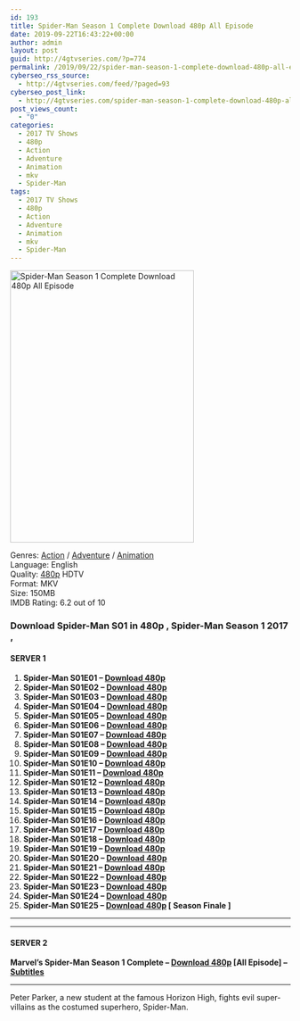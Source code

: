 ```yaml
---
id: 193
title: Spider-Man Season 1 Complete Download 480p All Episode
date: 2019-09-22T16:43:22+00:00
author: admin
layout: post
guid: http://4gtvseries.com/?p=774
permalink: /2019/09/22/spider-man-season-1-complete-download-480p-all-episode-2/
cyberseo_rss_source:
  - http://4gtvseries.com/feed/?paged=93
cyberseo_post_link:
  - http://4gtvseries.com/spider-man-season-1-complete-download-480p-all-episode/
post_views_count:
  - "0"
categories:
  - 2017 TV Shows
  - 480p
  - Action
  - Adventure
  - Animation
  - mkv
  - Spider-Man
tags:
  - 2017 TV Shows
  - 480p
  - Action
  - Adventure
  - Animation
  - mkv
  - Spider-Man
---
```

<img loading="lazy" class="aligncenter" src="https://3.bp.blogspot.com/-velF1WyyvQc/XYei7zGyqFI/AAAAAAAAAGU/OaPP0PFKa9Qfs3Fd-6eaeZhxLv7wHPXTgCK4BGAYYCw/s1600/Spider-Man%2BSeason%2B1.jpg" alt="Spider-Man Season 1 Complete Download 480p All Episode" width="330" height="488" />

Genres: <a href="http://4gtvseries.com/tag/action/" data-wpel-link="internal">Action</a> / <a href="http://4gtvseries.com/tag/adventure/" data-wpel-link="internal">Adventure</a> / <a href="http://4gtvseries.com/tag/animation/" data-wpel-link="internal">Animation</a>  
Language: English  
Quality:&nbsp;<a href="http://4gtvseries.com/tag/480p/" data-wpel-link="internal">480p</a>&nbsp;HDTV  
Format: MKV  
Size: 150MB  
IMDB Rating: 6.2 out of 10

### **Download Spider-Man S01 in 480p , Spider-Man Season 1 2017 ,&nbsp;**

#### <span><strong>SERVER 1</strong></span>

  1. **Spider-Man S01E01 – <a href="http://slink.dl480p.xyz/h9ddD5" data-wpel-link="external" target="_blank" rel="nofollow external noopener noreferrer" class="wpel-icon-left"><i class="wpel-icon fa fa-download" aria-hidden="true"></i>Download 480p</a>**
  2. **Spider-Man S01E02 – <a href="http://slink.dl480p.xyz/YDwU7" data-wpel-link="external" target="_blank" rel="nofollow external noopener noreferrer" class="wpel-icon-left"><i class="wpel-icon fa fa-download" aria-hidden="true"></i>Download 480p</a>**
  3. **Spider-Man S01E03 – <a href="http://slink.dl480p.xyz/noq4iP" data-wpel-link="external" target="_blank" rel="nofollow external noopener noreferrer" class="wpel-icon-left"><i class="wpel-icon fa fa-download" aria-hidden="true"></i>Download 480p</a>**
  4. **Spider-Man S01E04 – <a href="http://slink.dl480p.xyz/dOdMx2U4" data-wpel-link="external" target="_blank" rel="nofollow external noopener noreferrer" class="wpel-icon-left"><i class="wpel-icon fa fa-download" aria-hidden="true"></i>Download 480p</a>**
  5. **Spider-Man S01E05 – <a href="http://slink.dl480p.xyz/IFnXE" data-wpel-link="external" target="_blank" rel="nofollow external noopener noreferrer" class="wpel-icon-left"><i class="wpel-icon fa fa-download" aria-hidden="true"></i>Download 480p</a>**
  6. **Spider-Man S01E06 – <a href="http://slink.dl480p.xyz/ZTpoA6nS" data-wpel-link="external" target="_blank" rel="nofollow external noopener noreferrer" class="wpel-icon-left"><i class="wpel-icon fa fa-download" aria-hidden="true"></i>Download 480p</a>**
  7. **Spider-Man S01E07 – <a href="http://slink.dl480p.xyz/LWqDw" data-wpel-link="external" target="_blank" rel="nofollow external noopener noreferrer" class="wpel-icon-left"><i class="wpel-icon fa fa-download" aria-hidden="true"></i>Download 480p</a>**
  8. **Spider-Man S01E08 – <a href="http://slink.dl480p.xyz/fgQ53s5" data-wpel-link="external" target="_blank" rel="nofollow external noopener noreferrer" class="wpel-icon-left"><i class="wpel-icon fa fa-download" aria-hidden="true"></i>Download 480p</a>**
  9. **Spider-Man S01E09 – <a href="http://slink.dl480p.xyz/RsiF1" data-wpel-link="external" target="_blank" rel="nofollow external noopener noreferrer" class="wpel-icon-left"><i class="wpel-icon fa fa-download" aria-hidden="true"></i>Download 480p</a>**
 10. **Spider-Man S01E10 – <a href="http://slink.dl480p.xyz/q6Hv" data-wpel-link="external" target="_blank" rel="nofollow external noopener noreferrer" class="wpel-icon-left"><i class="wpel-icon fa fa-download" aria-hidden="true"></i>Download 480p</a>**
 11. **Spider-Man S01E11 – <a href="http://slink.dl480p.xyz/DmU8" data-wpel-link="external" target="_blank" rel="nofollow external noopener noreferrer" class="wpel-icon-left"><i class="wpel-icon fa fa-download" aria-hidden="true"></i>Download 480p</a>**
 12. **Spider-Man S01E12 – <a href="http://slink.dl480p.xyz/i0s1" data-wpel-link="external" target="_blank" rel="nofollow external noopener noreferrer" class="wpel-icon-left"><i class="wpel-icon fa fa-download" aria-hidden="true"></i>Download 480p</a>**
 13. **Spider-Man S01E13 – <a href="http://slink.dl480p.xyz/qT69e50" data-wpel-link="external" target="_blank" rel="nofollow external noopener noreferrer" class="wpel-icon-left"><i class="wpel-icon fa fa-download" aria-hidden="true"></i>Download 480p</a>**
 14. **Spider-Man S01E14 – <a href="http://slink.dl480p.xyz/OgS6" data-wpel-link="external" target="_blank" rel="nofollow external noopener noreferrer" class="wpel-icon-left"><i class="wpel-icon fa fa-download" aria-hidden="true"></i>Download 480p</a>**
 15. **Spider-Man S01E15 – <a href="http://slink.dl480p.xyz/mVPT4" data-wpel-link="external" target="_blank" rel="nofollow external noopener noreferrer" class="wpel-icon-left"><i class="wpel-icon fa fa-download" aria-hidden="true"></i>Download 480p</a>**
 16. **Spider-Man S01E16 – <a href="http://slink.dl480p.xyz/Q5HiG7LN" data-wpel-link="external" target="_blank" rel="nofollow external noopener noreferrer" class="wpel-icon-left"><i class="wpel-icon fa fa-download" aria-hidden="true"></i>Download 480p</a>**
 17. **Spider-Man S01E17 – <a href="http://slink.dl480p.xyz/UxWz" data-wpel-link="external" target="_blank" rel="nofollow external noopener noreferrer" class="wpel-icon-left"><i class="wpel-icon fa fa-download" aria-hidden="true"></i>Download 480p</a>**
 18. **Spider-Man S01E18 – <a href="http://slink.dl480p.xyz/Sll0Z" data-wpel-link="external" target="_blank" rel="nofollow external noopener noreferrer" class="wpel-icon-left"><i class="wpel-icon fa fa-download" aria-hidden="true"></i>Download 480p</a>**
 19. **Spider-Man S01E19 – <a href="http://slink.dl480p.xyz/elCdHKkE" data-wpel-link="external" target="_blank" rel="nofollow external noopener noreferrer" class="wpel-icon-left"><i class="wpel-icon fa fa-download" aria-hidden="true"></i>Download 480p</a>**
 20. **Spider-Man S01E20 – <a href="http://slink.dl480p.xyz/RPna" data-wpel-link="external" target="_blank" rel="nofollow external noopener noreferrer" class="wpel-icon-left"><i class="wpel-icon fa fa-download" aria-hidden="true"></i>Download 480p</a>**
 21. **Spider-Man S01E21 – <a href="http://slink.dl480p.xyz/5YkoE" data-wpel-link="external" target="_blank" rel="nofollow external noopener noreferrer" class="wpel-icon-left"><i class="wpel-icon fa fa-download" aria-hidden="true"></i>Download 480p</a>**
 22. **Spider-Man S01E22 – <a href="http://slink.dl480p.xyz/0qPDIO4" data-wpel-link="external" target="_blank" rel="nofollow external noopener noreferrer" class="wpel-icon-left"><i class="wpel-icon fa fa-download" aria-hidden="true"></i>Download 480p</a>**
 23. **Spider-Man S01E23 – <a href="http://slink.dl480p.xyz/5xX1" data-wpel-link="external" target="_blank" rel="nofollow external noopener noreferrer" class="wpel-icon-left"><i class="wpel-icon fa fa-download" aria-hidden="true"></i>Download 480p</a>**
 24. **Spider-Man S01E24 – <a href="http://slink.dl480p.xyz/9P0NTYAU" data-wpel-link="external" target="_blank" rel="nofollow external noopener noreferrer" class="wpel-icon-left"><i class="wpel-icon fa fa-download" aria-hidden="true"></i>Download 480p</a>**
 25. **Spider-Man S01E25 – <a href="http://slink.dl480p.xyz/y7pxl" data-wpel-link="external" target="_blank" rel="nofollow external noopener noreferrer" class="wpel-icon-left"><i class="wpel-icon fa fa-download" aria-hidden="true"></i>Download 480p</a> [ Season Finale ]**

* * *

* * *

#### <span><strong>SERVER 2</strong></span>

**Marvel’s Spider-Man Season 1 Complete – <a href="http://dl480p.xyz/524/" data-wpel-link="external" target="_blank" rel="nofollow external noopener noreferrer" class="wpel-icon-left"><i class="wpel-icon fa fa-download" aria-hidden="true"></i>Download 480p</a> [All Episode] – <a href="https://subscene.com/subtitles/marvels-spider-man-2017" data-wpel-link="external" target="_blank" rel="nofollow external noopener noreferrer" class="wpel-icon-left"><i class="wpel-icon fa fa-download" aria-hidden="true"></i>Subtitles</a>**

* * *

Peter Parker, a new student at the famous Horizon High, fights evil super-villains as the costumed superhero, Spider-Man.

<div align="center">
</div>